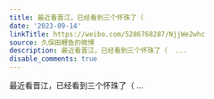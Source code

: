 ```yaml
---
title: 最近看晋江，已经看到三个怀珠了（
date: '2023-09-14'
linkTitle: https://weibo.com/5286768287/NjjWe2whc
source: 久保田鲤鱼的微博
description: 最近看晋江，已经看到三个怀珠了（  ...
disable_comments: true
---
```

最近看晋江，已经看到三个怀珠了（  ...